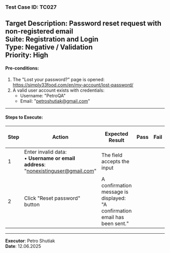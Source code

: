 ### Test Case ID: TC027  
**Target Description**: Password reset request with non-registered email  
**Suite**: Registration and Login  
**Type**: Negative / Validation  
**Priority**: High  
---

#### Pre-conditions:
1. The "Lost your password?" page is opened: https://simply33food.com/en/my-account/lost-password/  
2. A valid user account exists with credentials:<br>
   - Username: "PetroQA"<br>
   - Email: "petroshutiak@gmail.com"  

---

#### Steps to Execute:

| Step | Action | Expected Result | Pass | Fail | Bug Report ID |
|------|--------|------------------|------|------|----------------|
| 1 | Enter invalid data:<br>• **Username or email address**: "nonexistinguser@gmail.com" | The field accepts the input |      |      |                |
| 2 | Click "Reset password" button | A confirmation message is displayed: "A confirmation email has been sent." |      |      |                |

---

**Executor**: Petro Shutiak  
**Date**: 12.06.2025  
